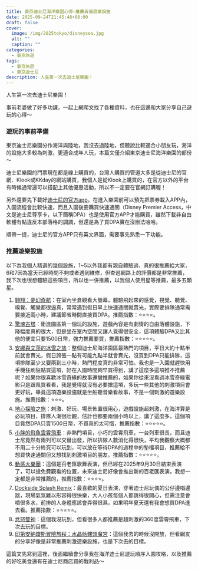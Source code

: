 ```yaml
---
title: 東京迪士尼海洋樂園心得—推薦五個遊樂設施
date: 2025-09-24T21:45:48+08:00
draft: false
cover:
  image: /img/2025tokyo/disneysea.jpg
  alt: ""
  caption: ""
categories:
  - 東京旅遊
tags:
  - 東京旅遊
  - 東京迪士尼
description: 人生第一次去迪士尼樂園！
---
```

人生第一次去迪士尼樂園！

事前老婆做了好多功課，一起上網爬文找了各種資料，也在這邊和大家分享自己遊玩的心得～

### 遊玩的事前準備
東京迪士尼樂園分作海洋與陸地，我沒去過陸地，但聽說比較適合小朋友玩，海洋的設施大多較為刺激，更適合成年人玩，本篇文僅介紹東京迪士尼海洋樂園的部份～

迪士尼樂園的門票現在都是線上購買的，台灣人購買的管道大多是從迪士尼的官網、Klook或KKday的網站購買，我個人是從Klook上購買的，在官方以外的平台有時候通常還可以搭配上其他優惠活動，所以不一定要在官網訂購喔！

另外還要先下載好[迪士尼的官方app](https://www.tokyodisneyresort.jp/tc/tdr/app.html)，在進入樂園前可以預先把票券載入APP內，入園流程會比較快速，而且入園後要購買快速通關（Disney Premier Access，中文是迪士尼尊享卡，以下簡稱DPA）也是使用官方APP才能購買，雖然下載非自由軟體有點違反本部落格的調調，但還是為了買DPA實在沒辦法哈哈。

順帶一提，迪士尼的官方APP只有英文界面，需要事先熟悉一下功能。

### 推薦遊樂設施
以下為我個人精選的幾個設施，1~5以外我都有親自體驗過，真的很推薦給大家，6和7因為當天已經時間不夠或者遇到維修，但查過網路上的評價都是非常推薦，我下次也很想體驗這些項目，所以也一併推薦，以我個人使用星等推薦，最多五顆星。

1. [翱翔：夢幻奇航](https://www.tokyodisneyresort.jp/tc/tds/attraction/detail/219/)：在室內坐倉觀看大螢幕，體驗飛起來的感覺，視覺、聽覺、嗅覺、觸覺都很逼真，常常遇到假日早上快速通關就賣光，實際要排隊通常需要接近兩小時，建議節省時間直接買DPA。推薦指數：⭐⭐⭐⭐。
2. [驚魂古塔](https://www.tokyodisneyresort.jp/tc/tds/attraction/detail/243/)：衝進園區第一個玩的設施，遊戲內容是有劇情的自由落體設施，下降幅度真的很大，但是坐在室內空間又讓人覺得很安全，這項體驗DPA又比其他的便宜只要1500日幣，強力推薦要買，推薦指數：⭐⭐⭐⭐⭐。
3. [安娜與艾莎的冰雪之旅](https://www.tokyodisneyresort.jp/tc/tds/attraction/detail/255/)：整個迪士尼海洋園區最熱門的項目，平日大約十點半前就會賣光，假日誇張一點有可能九點半就會賣光，沒買到DPA只能排隊，這項排隊至少又要兩到三小時，熱門程度真的非常可怕。我也是一入園就趕快用手機狂刷狂點買這項，好在入園時間夠早買得到，講了這麼多這項推不推薦呢？如果你很喜歡冰雪奇緣的故事還蠻推薦的，如果你從來沒看過冰雪奇緣電影只是跟風買看看，我是覺得就沒有必要搶這項，多玩一些其他的刺激項目會更好玩，畢竟這項遊樂設施就是坐船聽音樂看故事，不是一個刺激的遊樂設施。推薦指數：⭐⭐⭐。
4. [地心探險之旅](https://www.tokyodisneyresort.jp/tc/tds/attraction/detail/223/)：刺激、好玩、場景佈置很用心，遊戲設施超刺激，在海洋算是必玩項目，排隊人潮很壯觀，估計也都要兩個小時以上，講了這麼多，這個項目竟然DPA只賣1500日幣，不買真的太可惜，推薦指數：⭐⭐⭐⭐⭐。
5. [小胖的飛魚雲霄飛車](https://www.tokyodisneyresort.jp/tc/tds/attraction/detail/237/)：非熱門項目，小巧的雲霄飛車，一台列車很長，而且迪士尼竟然有兩列可以交替出發，所以排隊人數消化得很快，平均我觀察大概都不用二十分終究可以玩到，可以放在等待DPA的過程中的墊檔項目，推薦給不想買快速通關但又想找到刺激項目的朋友。推薦指數：⭐⭐⭐⭐⭐。
6. [動感大樂團](https://www.tokyodisneyresort.jp/tc/tds/show/detail/975/)：這個是百老匯歌舞表演，但已經在2025年9月30日結束表演了，可以搶免費觀看的位置，未來迪士尼好像會推出新的百老匯表演，我想一定都是非常推薦的，推薦指數：⭐⭐⭐⭐。
7. [Dockside Splash Remix](https://www.youtube.com/watch?v=kF1nKYF--r4)：最喜歡的夏日表演，穿著迪士尼玩偶的公仔邊唱邊跳，現場氣氛難以形容得很快樂，大人小孩每個人都跳得很開心，但需注意會噴很多水，前排的人身體應該會弄得很濕，如果明年夏天還有我會想買DPA進去看。推薦指數：⭐⭐⭐⭐⭐。
8. [忿怒雙神](https://www.tokyodisneyresort.jp/tc/tds/attraction/detail/242/)：這個我沒玩到，但看很多人都推薦是超刺激的360度雲霄飛車，下次去玩的目標。
9. [印第安納瓊斯冒險旅程：水晶骷髏頭魔宮](https://www.tokyodisneyresort.jp/tc/tds/attraction/detail/222/)：這個我去的時候沒開放，但看網友的分享好像是非常推薦刺激遊樂設施，也是下次去的目標。 


這篇文先寫到這裡，後面繼續會分享我在海洋迪士尼遊玩順序入園攻略，以及推薦的好吃美食還有在迪士尼商店買的戰利品～